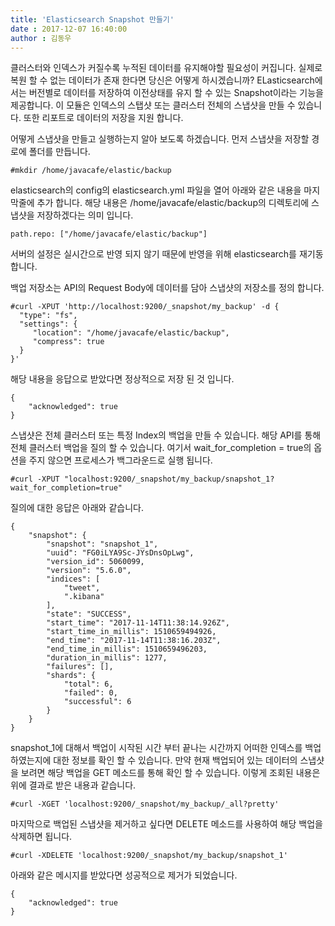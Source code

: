 ```yaml
---
title: 'Elasticsearch Snapshot 만들기'
date : 2017-12-07 16:40:00
author : 김동우
---
```


클러스터와 인덱스가 커질수록 누적된 데이터를 유지해야할 필요성이 커집니다. 실제로 복원 할 수 없는 데이터가 존재 한다면 당신은 어떻게 하시겠습니까? 
ELasticsearch에서는 버전별로 데이터를 저장하여 이전상태를 유지 할 수 있는 Snapshot이라는 기능을 제공합니다. 이 모듈은 인덱스의 스탭샷 또는 클러스터 전체의 스냅샷을 만들 수 있습니다. 또한 리포트로 데이터의 저장을 지원 합니다. 

어떻게 스냅샷을 만들고 실행하는지 알아 보도록 하겠습니다. 
먼저 스냅샷을 저장할 경로에 폴더를 만듭니다.

~~~console
#mkdir /home/javacafe/elastic/backup
~~~

elasticsearch의 config의 elasticsearch.yml 파일을 열어 아래와 같은 내용을 마지막줄에 추가 합니다. 해당 내용은 /home/javacafe/elastic/backup의 디렉토리에 스냅샷을 저장하겠다는 의미 입니다. 

~~~console
path.repo: ["/home/javacafe/elastic/backup"]
~~~
서버의 설정은 실시간으로 반영 되지 않기 때문에 반영을 위해 elasticsearch를 재기동 합니다. 

백업 저장소는 API의 Request Body에 데이터를 담아 스냅샷의 저장소를 정의 합니다.

~~~console
#curl -XPUT 'http://localhost:9200/_snapshot/my_backup' -d {
  "type": "fs",
  "settings": {
     "location": "/home/javacafe/elastic/backup",
     "compress": true
  }
}'
~~~

해당 내용을 응답으로 받았다면 정상적으로 저장 된 것 입니다. 

~~~console
{
    "acknowledged": true
}
~~~

스냅샷은 전체 클러스터 또는 특정 Index의 백업을 만들 수 있습니다. 해당 API를 통해 전체 클러스터 백업을 질의 할 수 있습니다. 여기서 wait_for_completion = true의 옵션을 주지 않으면 프로세스가 백그라운드로 실행 됩니다. 

~~~console
#curl -XPUT "localhost:9200/_snapshot/my_backup/snapshot_1?wait_for_completion=true"
~~~

질의에 대한 응답은 아래와 같습니다.
~~~console
{
    "snapshot": {
        "snapshot": "snapshot_1",
        "uuid": "FG0iLYA9Sc-JYsDnsOpLwg",
        "version_id": 5060099,
        "version": "5.6.0",
        "indices": [
            "tweet",
            ".kibana"
        ],
        "state": "SUCCESS",
        "start_time": "2017-11-14T11:38:14.926Z",
        "start_time_in_millis": 1510659494926,
        "end_time": "2017-11-14T11:38:16.203Z",
        "end_time_in_millis": 1510659496203,
        "duration_in_millis": 1277,
        "failures": [],
        "shards": {
            "total": 6,
            "failed": 0,
            "successful": 6
        }
    }
}
~~~

snapshot_1에 대해서 백업이 시작된 시간 부터 끝나는 시간까지 어떠한 인덱스를 백업하였는지에 대한 정보를 확인 할 수 있습니다. 
만약 현재 백업되어 있는 데이터의 스냅샷을 보려면 해당 백업을 GET 메소드를 통해 확인 할 수 있습니다. 이렇게 조회된 내용은 위에 결과로 받은 내용과 같습니다. 

~~~console
#curl -XGET 'localhost:9200/_snapshot/my_backup/_all?pretty'
~~~

마지막으로 백업된 스냅샷을 제거하고 싶다면 DELETE 메소드를 사용하여 해당 백업을 삭제하면 됩니다. 
~~~console
#curl -XDELETE 'localhost:9200/_snapshot/my_backup/snapshot_1'
~~~

아래와 같은 메시지를 받았다면 성공적으로 제거가 되었습니다. 
~~~console
{
    "acknowledged": true
}
~~~


